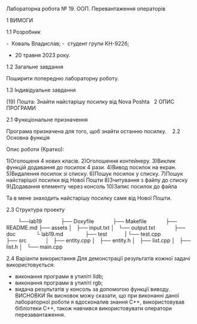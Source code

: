 Лабораторна робота № 19. 
ООП. Перевантаження операторів

1 ВИМОГИ 

1.1 Розробник 

-  Коваль Владислав; 
-  студент групи КН-922б; 
-  20 травня 2023 року. 

1.2 Загальне завдання 

Поширити попередню лабораторну роботу.

1.3 Індивідуальне завдання 

(19) Пошта:
Знайти найстарішу посилку від Nova Poshta
 
2 ОПИС ПРОГРАМИ 

2.1 Функціональне призначення 

Програма призначена для того, щоб знайти останню посилку.
   
2.2 Основна функція         

Опис роботи (Кратко): 

1)Оголошеня 4 нових класів.
2)Оголошення контейнеру.
3)Виклик функцій додавання до посилок 4 рази.
4)Вивод посилок на екран.
5)Видалення посилок зі списку.
6)Пошук посилок у списку.
7)Пошук найстарішої посилки від Нової Пошти
8)Зчитування з файлу до списку
9)Додавання елементу через консоль
10)Запис посилок до файла

Та в мене знаходить найстарішу посилку саме від Нової Пошти.

2.3 Структура проекту 

        └──lab19 
            ├── Doxyfile 
            ├── Makefile 
            ├── README.md 
            ├── assets
            │   ├── input.txt
            │   └── output.txt
            ├── doc  
            └ lab19.md  
            ├── test
            |  └── test.cpp   
            ├── src 
            │   ├── entity.cpp
            │   ├── entity.h
            │   ├── list.cpp
            │   ├── list.h
            │   └── main.cpp


2.4 Варіанти використання
Для демонстрації результатів кожної задачі використовується:
- виконання програми в утиліті lldb;
- виконання програми в утиліті rgb;
- видача результатів у консоль за допомогою функції виводу.
 
 
ВИСНОВКИ
Як висновок можу сказати, що при виконанні даної лабораторної роботи я вдосконалив знання С++, використовував бібліотеки С++, також навчився використовувати оператори перезавантаження.